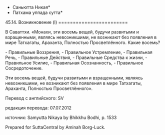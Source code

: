 * Саньютта Никая*
* Патхама уппада сутта*

45\.14\. Возникновение \(I\)
\=\=\=\=\=\=\=\=\=\=\=\=\=\=\=\=\=\=\=\=\=\=\=\=

В Саваттхи\. «Монахи, эти восемь вещей, будучи развитыми и взращенными, являясь невозникшими, не возникают без появления в мире Татхагаты, Араханта, Полностью Просветлённого\. Какие восемь?

\- Правильные Воззрения,
\- Правильное Устремление,
\- Правильная Речь,
\- Правильные Действия,
\- Правильные Средства к жизни,
\- Правильное Усилие,
\- Правильная Осознанность,
\- Правильное Сосредоточение\.

Эти восемь вещей, будучи развитыми и взращенными, являясь невозникшими, не возникают без появления в мире Татхагаты, Араханта, Полностью Просветлённого»\.

Перевод с английского: SV

редакция перевода: 07\.07\.2012

источник: Samyutta Nikaya by Bhikkhu Bodhi, p\. 1533

Prepared for SuttaCentral by Aminah Borg\-Luck\.